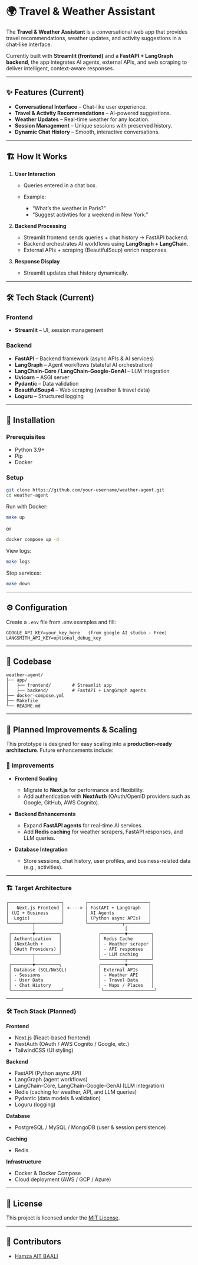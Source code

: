 # 🌍 Travel & Weather Assistant

The **Travel & Weather Assistant** is a conversational web app that provides travel recommendations, weather updates, and activity suggestions in a chat-like interface.

Currently built with **Streamlit (frontend)** and a **FastAPI + LangGraph backend**, the app integrates AI agents, external APIs, and web scraping to deliver intelligent, context-aware responses.

---

## ✨ Features (Current)

* **Conversational Interface** – Chat-like user experience.
* **Travel & Activity Recommendations** – AI-powered suggestions.
* **Weather Updates** – Real-time weather for any location.
* **Session Management** – Unique sessions with preserved history.
* **Dynamic Chat History** – Smooth, interactive conversations.

---

## 🏗️ How It Works

1. **User Interaction**

   * Queries entered in a chat box.
   * Example:

     * “What’s the weather in Paris?”
     * “Suggest activities for a weekend in New York.”

2. **Backend Processing**

   * Streamlit frontend sends queries + chat history → FastAPI backend.
   * Backend orchestrates AI workflows using **LangGraph + LangChain**.
   * External APIs + scraping (BeautifulSoup) enrich responses.

3. **Response Display**

   * Streamlit updates chat history dynamically.

---

## 🛠️ Tech Stack (Current)

### Frontend

* **Streamlit** – UI, session management

### Backend

* **FastAPI** – Backend framework (async APIs & AI services)
* **LangGraph** – Agent workflows (stateful AI orchestration)
* **LangChain-Core / LangChain-Google-GenAI** – LLM integration
* **Uvicorn** – ASGI server
* **Pydantic** – Data validation
* **BeautifulSoup4** – Web scraping (weather & travel data)
* **Loguru** – Structured logging

---

## 🚀 Installation

### Prerequisites

* Python 3.9+
* Pip
* Docker

### Setup

```bash
git clone https://github.com/your-username/weather-agent.git
cd weather-agent
```

Run with Docker:

```bash
make up
```
or

```bash
docker compose up -d
```

View logs:

```bash
make logs
```

Stop services:

```bash
make down
```

---

## ⚙️ Configuration

Create a `.env` file from .env.examples and fill:

```
GOOGLE_API_KEY=your_key_here   (from google AI studio - Free)
LANGSMITH_API_KEY=optional_debug_key  
```

---

## 📂 Codebase

```
weather-agent/
├── app/
│   ├── frontend/        # Streamlit app
│   ├── backend/         # FastAPI + LangGraph agents
├── docker-compose.yml
├── Makefile
└── README.md
```

---

## 🔮 Planned Improvements & Scaling

This prototype is designed for easy scaling into a **production-ready architecture**. Future enhancements include:

### 🔧 Improvements

* **Frontend Scaling**

  * Migrate to **Next.js** for performance and flexibility.
  * Add authentication with **NextAuth** (OAuth/OpenID providers such as Google, GitHub, AWS Cognito).

* **Backend Enhancements**

  * Expand **FastAPI agents** for real-time AI services.
  * Add **Redis caching** for weather scrapers, FastAPI responses, and LLM queries.

* **Database Integration**

  * Store sessions, chat history, user profiles, and business-related data (e.g., activities).

---

### 🏗️ Target Architecture

```
┌────────────────────┐        ┌───────────────────────┐
│   Next.js Frontend │ <----> │ FastAPI + LangGraph   │
│ (UI + Business     │        │ AI Agents             │
│  Logic)            │        │ (Python async APIs)   │
└─────────┬──────────┘        └─────────────┬─────────┘
          │                                  │
 ┌────────▼─────────┐              ┌─────────▼─────────┐
 │ Authentication   │              │ Redis Cache       │
 │ (NextAuth +      │              │ - Weather scraper │
 │ OAuth Providers) │              │ - API responses   │
 └────────┬─────────┘              │ - LLM caching     │
          │                        └─────────┬─────────┘
 ┌────────▼─────────┐              ┌─────────▼─────────┐
 │ Database (SQL/NoSQL)            │ External APIs     │
 │ - Sessions                      │ - Weather API     │
 │ - User Data                     │ - Travel Data     │
 │ - Chat History                  │ - Maps / Places   │
 └───────────────────┘              └───────────────────┘
```

---

### 🛠️ Tech Stack (Planned)

**Frontend**

* Next.js (React-based frontend)
* NextAuth (OAuth / AWS Cognito / Google, etc.)
* TailwindCSS (UI styling)

**Backend**

* FastAPI (Python async API)
* LangGraph (agent workflows)
* LangChain-Core, LangChain-Google-GenAI (LLM integration)
* Redis (caching for weather, API, and LLM queries)
* Pydantic (data models & validation)
* Loguru (logging)

**Database**

* PostgreSQL / MySQL / MongoDB (user & session persistence)

**Caching**

* Redis

**Infrastructure**

* Docker & Docker Compose
* Cloud deployment (AWS / GCP / Azure)

---

## 📜 License

This project is licensed under the [MIT License](LICENSE).

---

## 👥 Contributors

* [Hamza AIT BAALI](https://github.com/your-username)

